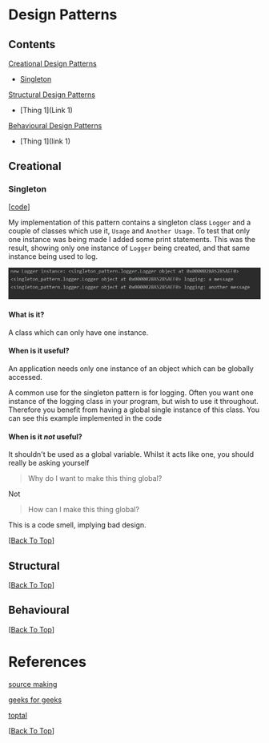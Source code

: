 # Design Patterns
## Contents
[Creational Design Patterns](#creational)
- [Singleton](#singleton)

[Structural Design Patterns](#structural)
- [Thing 1](Link 1)

[Behavioural Design Patterns](#behavioural)
- [Thing 1](link 1)

## Creational
### Singleton
[[code](singleton_pattern)]

My implementation of this pattern contains a singleton class `Logger` and a couple of
classes which use it, `Usage` and `Another Usage`. To test that only one instance was 
being made I added some print statements. This was the result, showing only one instance of
`Logger` being created, and that same instance being used to log.

![alt text](docs/singleton.PNG "Singleton command line output")

#### What is it?
A class which can only have one instance.

#### When is it useful?
An application needs only one instance of an object which can be globally accessed.

A common use for the singleton pattern is for logging. Often you want one instance
of the logging class in your program, but wish to use it throughout. Therefore you
benefit from having a global single instance of this class. You can see this example
implemented in the code

#### When is it *not* useful?
It shouldn't be used as a global variable. Whilst it acts like one, you should really be asking yourself
> Why do I want to make this thing global?

Not 
> How can I make this thing global?

This is a code smell, implying bad design. 

[[Back To Top](#design-patterns)]
## Structural


[[Back To Top](#design-patterns)]
## Behavioural


[[Back To Top](#design-patterns)]

# References
[source making](https://sourcemaking.com/design_patterns)

[geeks for geeks](https://www.geeksforgeeks.org/software-design-patterns/)

[toptal](https://www.toptal.com/python/python-design-patterns)

[[Back To Top](#design-patterns)]